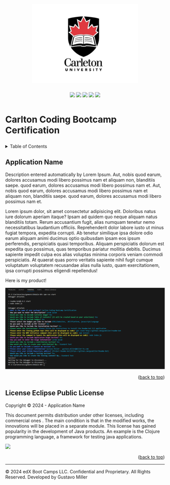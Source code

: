 <a id="readme-top" name="readme-top"></a>

<p align="center"><img src="./assets/images/carleton-u-logo.jpg" height="250"></p>

<p align="center" style="margin-top:25px; margin-bottom:50px;">
	<a><img src="https://img.shields.io/static/v1.svg?label=npm&message=Express.js&color=yellow"/></a>
	<a><img src="https://img.shields.io/static/v1.svg?label=DOT.NET&message=Platform&color=purple"/></a>
	<a><img src="https://img.shields.io/static/v1.svg?label=NodeJS&message=Environment&color=yellow"/></a>
	<a><img src="https://img.shields.io/static/v1.svg?label=javascript&message=Language&color=yellow"/></a>
	<a><img src="https://img.shields.io/static/v1.svg?label=License&message=Eclipse Public License&color=yellow"/></a>
</p>

# Carlton Coding Bootcamp Certification

<details style="margin-bottom: 25px; margin-top: 25px;">
	<summary>Table of Contents</summary>
	<ol>
		<li><a href="#Description">Generator Description</a></li>
		<li><a href="#license">License</a></li>
	</ol>
</details>
<div id="Description" style="margin-top: 25px;">

## Application Name

Description entered automatically by Lorem Ipsum. Aut, nobis quod earum, dolores accusamus modi libero possimus nam et aliquam non, blanditiis saepe. quod earum, dolores accusamus modi libero possimus nam et. Aut, nobis quod earum, dolores accusamus modi libero possimus nam et aliquam non, blanditiis saepe. quod earum, dolores accusamus modi libero possimus nam et.

Lorem ipsum dolor, sit amet consectetur adipisicing elit. Doloribus natus iure dolorum aperiam itaque? Ipsam ad quidem quo neque aliquam natus blanditiis totam. Rerum accusantium fugit, alias numquam tenetur nemo necessitatibus laudantium officiis. Reprehenderit dolor labore iusto ut minus fugiat tempora, expedita corrupti. Ab tenetur similique ipsa dolore odio earum aliquam animi ducimus optio quibusdam ipsam eos ipsum perferendis, perspiciatis quasi temporibus. Aliquam perspiciatis dolorum est expedita quo possimus, quas temporibus pariatur mollitia debitis. Ducimus sapiente impedit culpa eos alias voluptas minima corporis veniam commodi perspiciatis. At quaerat quas porro veritatis sapiente nihil fugit cumque voluptatum voluptatem recusandae alias nulla iusto, quam exercitationem, ipsa corrupti possimus eligendi repellendus!

Here is my product!

<div style="margin-top: 15px;">
	<img src="./assets/images/node001.png">
</div>
</div>

<p align="right">(<a href="#readme-top">back to top</a>)</p>

<div id="license" style="margin-top: 25px;">

## License Eclipse Public License

Copyright © 2024 - Application Name 

This document permits distribution under other licenses, including commercial ones . The main condition is that in the modified works, the innovations will be placed in a separate module. This license has gained popularity in the development of Java products. An example is the Clojure programming language, a framework for testing java applications.

<a><img src="https://img.shields.io/static/v1.svg?label=License&message=Eclipse Public License&color=yellow"/></a>

<p align="right">(<a href="#readme-top">back to top</a>)</p>

</div>

---
© 2024 edX Boot Camps LLC. Confidential and Proprietary. All Rights Reserved. Developed by Gustavo Miller